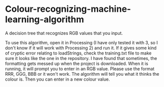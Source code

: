 # Colour-recognizing-machine-learning-algorithm
A decision tree that recognizes RGB values that you input.

To use this algorithm, open it in Processing (I have only tested it with 3, so I don't know if it will work with Processing 2) and run it. If it gives some kind of cryptic error relating to loadStrings, check the training.txt file to make sure it looks like the one in the repository. I have found that sometimes, the formatting gets messed up when the project is downloaded. When it is running, it will prompt you to enter in an RGB value. Please use the format RRR, GGG, BBB or it won't work. The algorithm will tell you what it thinks the colour is. Then you can enter in a new colour value.
